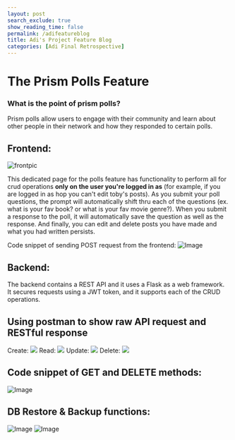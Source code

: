```yaml
---
layout: post 
search_exclude: true
show_reading_time: false
permalink: /adifeatureblog
title: Adi's Project Feature Blog
categories: [Adi Final Retrospective]
---
```


# The Prism Polls Feature

### What is the point of prism polls?
Prism polls allow users to engage with their community and learn about other people in their network and how they responded to certain polls.

## Frontend:
![frontpic](https://github.com/user-attachments/assets/76953752-57e7-4335-80fd-f40894848e3b)

This dedicated page for the polls feature has functionality to perform all for crud operations **only on the user you're logged in as** (for example, if you are logged in as hop you can't edit toby's posts). As you submit your poll questions, the prompt will automatically shift thru each of the questions (ex. what is your fav book? or what is your fav movie genre?). When you submit a response to the poll, it will automatically save the question as well as the response. And finally, you can edit and delete posts you have made and what you had written persists.

Code snippet of sending POST request from the frontend:
![Image](https://github.com/user-attachments/assets/3f3e567d-2bf5-45da-8389-c4d13c8729ee)

## Backend:

The backend contains a REST API and it uses a Flask as a web framework. It secures requests using a JWT token, and it supports each of the CRUD operations.

## Using postman to show raw API request and RESTful response

Create:
<img src="https://adik1025.github.io/adi_student/images/add.png">
Read:
<img src="https://adik1025.github.io/adi_student/images/read.png">
Update:
<img src="https://adik1025.github.io/adi_student/images/update.png">
Delete:
<img src="https://adik1025.github.io/adi_student/images/delete.png">

## Code snippet of GET and DELETE methods:

![Image](https://github.com/user-attachments/assets/705da168-24a0-4d2a-9984-e6e194d3cd58)

## DB Restore & Backup functions:

![Image](https://github.com/user-attachments/assets/8c872c68-2373-418d-b1d0-efd1ee9b1f03)
![Image](https://github.com/user-attachments/assets/ecbe4afc-5448-4363-9268-6b5643ad8470)
